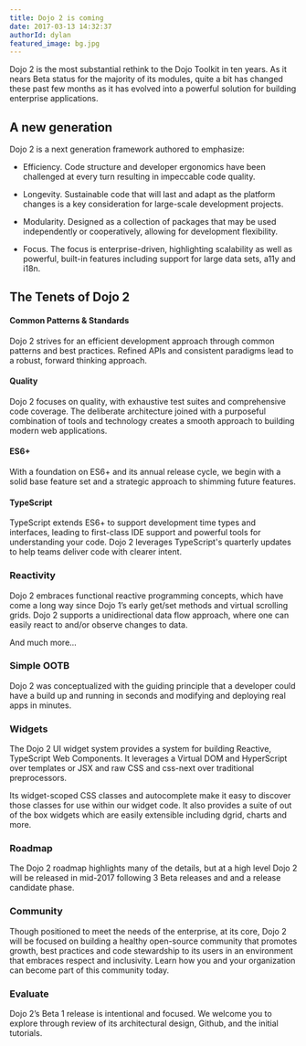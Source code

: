 ```yaml
---
title: Dojo 2 is coming
date: 2017-03-13 14:32:37
authorId: dylan
featured_image: bg.jpg
---
```



Dojo 2 is the most substantial rethink to the Dojo Toolkit in ten years. As it nears Beta status for the majority of its modules, quite a bit has changed these past few months as it has evolved into a powerful solution for building enterprise applications.

## A new generation

Dojo 2 is a next generation framework authored to emphasize:

* Efficiency.  Code structure and developer ergonomics have been challenged at every turn resulting in impeccable code quality.

* Longevity.  Sustainable code that will last and adapt as the platform changes is a key consideration for large-scale development projects.

* Modularity.  Designed as a collection of packages that may be used independently or cooperatively, allowing for development flexibility.

* Focus. The focus is enterprise-driven, highlighting scalability as well as powerful, built-in features including support for large data sets, a11y and i18n. 

<!-- more -->


## The Tenets of Dojo 2

#### Common Patterns & Standards
Dojo 2 strives for an efficient development approach through common patterns and best practices. Refined APIs and consistent paradigms lead to a robust, forward thinking approach.

#### Quality

Dojo 2 focuses on quality, with exhaustive test suites and comprehensive code coverage.  The deliberate architecture joined with a purposeful combination of tools and technology creates a smooth approach to building modern web applications.

#### ES6+

With a foundation on ES6+ and its annual release cycle, we begin with a solid base feature set and a strategic approach to shimming future features. 

#### TypeScript

TypeScript extends ES6+ to support development time types and interfaces, leading to first-class IDE support and powerful tools for understanding your code. Dojo 2 leverages TypeScript's quarterly updates to help teams deliver code with clearer intent.

### Reactivity

Dojo 2 embraces functional reactive programming concepts, which have come a long way since Dojo 1’s early get/set methods and virtual scrolling grids. Dojo 2 supports a unidirectional data flow approach, where one can easily react to and/or observe changes to data.

And much more...

### Simple OOTB

Dojo 2 was conceptualized with the guiding principle that a developer could have a build up and running in seconds and modifying and deploying real apps in minutes. 

### Widgets

The Dojo 2 UI widget system provides a system for building Reactive, TypeScript Web Components. It leverages a Virtual DOM and HyperScript over templates or JSX and raw CSS and css-next over traditional preprocessors.

Its widget-scoped CSS classes and autocomplete make it easy to discover those classes for use within our widget code. It also provides a suite of out of the box widgets which are easily extensible including dgrid, charts and more.

### Roadmap

The Dojo 2 roadmap highlights many of the details, but at a high level Dojo 2 will be released in mid-2017 following 3 Beta releases and and a release candidate phase.

### Community

Though positioned to meet the needs of the enterprise, at its core, Dojo 2 will be focused on building a healthy open-source community that promotes growth, best practices and code stewardship to its users in an environment that embraces respect and inclusivity.   Learn how you and your organization can become part of this community today.

### Evaluate

Dojo 2’s Beta 1 release is intentional and focused.  We welcome you to explore through review of its architectural design, Github, and the initial tutorials.   